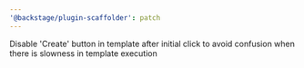 ```yaml
---
'@backstage/plugin-scaffolder': patch
---
```


Disable 'Create' button in template after initial click to avoid confusion when there is slowness in template execution
